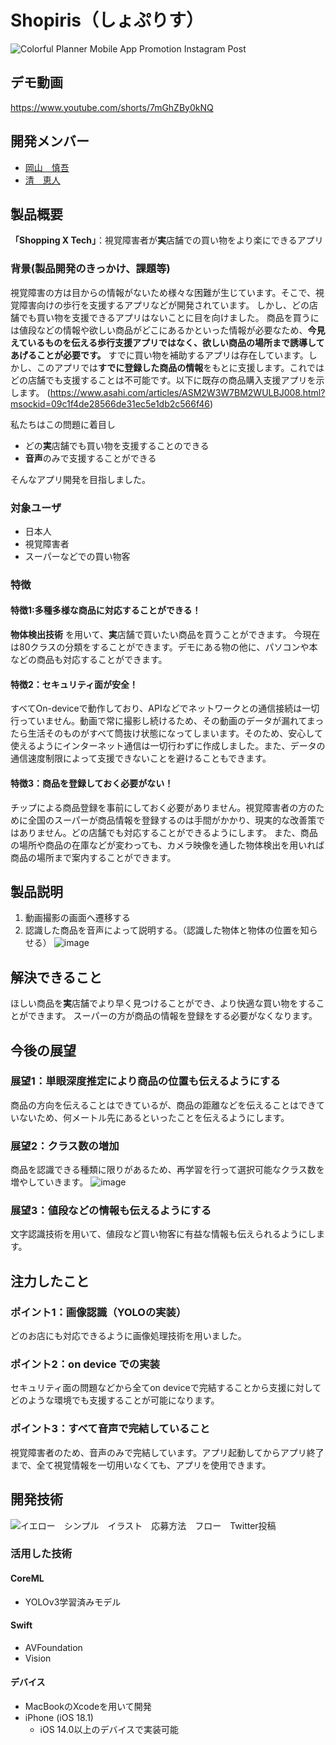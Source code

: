 # Shopiris（しょぷりす）
![Colorful Planner Mobile App Promotion Instagram Post](https://github.com/user-attachments/assets/e3f047c4-1e6e-4c53-bda6-081130d55973)


## デモ動画
https://www.youtube.com/shorts/7mGhZBy0kNQ

## 開発メンバー
- [岡山　慎吾](https://github.com/shin5trp)
- [清　恵人](https://github.com/SeiKdesu)




## 製品概要
**「Shopping X Tech」**：視覚障害者が**実**店舗での買い物をより楽にできるアプリ

### 背景(製品開発のきっかけ、課題等)
視覚障害の方は目からの情報がないため様々な困難が生じています。そこで、視覚障害向けの歩行を支援するアプリなどが開発されています。
しかし、どの店舗でも買い物を支援できるアプリはないことに目を向けました。
商品を買うには値段などの情報や欲しい商品がどこにあるかといった情報が必要なため、**今見えているものを伝える歩行支援アプリではなく、欲しい商品の場所まで誘導してあげることが必要です。**
すでに買い物を補助するアプリは存在しています。しかし、このアプリでは**すでに登録した商品の情報**をもとに支援します。これではどの店舗でも支援することは不可能です。以下に既存の商品購入支援アプリを示します。
(https://www.asahi.com/articles/ASM2W3W7BM2WULBJ008.html?msockid=09c1f4de28566de31ec5e1db2c566f46)


私たちはこの問題に着目し
- どの**実**店舗でも買い物を支援することのできる
- **音声**のみで支援することができる

そんなアプリ開発を目指しました。

### 対象ユーザ
- 日本人
- 視覚障害者
- スーパーなどでの買い物客

### 特徴
#### 特徴1:多種多様な商品に対応することができる！
**物体検出技術** を用いて、**実**店舗で買いたい商品を買うことができます。
今現在は80クラスの分類をすることができます。デモにある物の他に、パソコンや本などの商品も対応することができます。


#### 特徴2：セキュリティ面が安全！
すべてOn-deviceで動作しており、APIなどでネットワークとの通信接続は一切行っていません。動画で常に撮影し続けるため、その動画のデータが漏れてまったら生活そのものがすべて筒抜け状態になってしまいます。そのため、安心して使えるようにインターネット通信は一切行わずに作成しました。また、データの通信速度制限によって支援できないことを避けることもできます。

#### 特徴3：商品を登録しておく必要がない！
チップによる商品登録を事前にしておく必要がありません。視覚障害者の方のために全国のスーパーが商品情報を登録するのは手間がかかり、現実的な改善策ではありません。どの店舗でも対応することができるようにします。
また、商品の場所や商品の在庫などが変わっても、カメラ映像を通した物体検出を用いれば商品の場所まで案内することができます。



## 製品説明
1. 動画撮影の画面へ遷移する
2. 認識した商品を音声によって説明する。（認識した物体と物体の位置を知らせる）
 ![image](https://github.com/user-attachments/assets/c51418c1-ded0-46e4-8f02-51ac74a40ead)



## 解決できること
ほしい商品を**実**店舗でより早く見つけることができ、より快適な買い物をすることができます。
スーパーの方が商品の情報を登録をする必要がなくなります。

## 今後の展望
### 展望1：単眼深度推定により商品の位置も伝えるようにする
商品の方向を伝えることはできているが、商品の距離などを伝えることはできていないため、何メートル先にあるといったことを伝えるようにします。
  
### 展望2：クラス数の増加
商品を認識できる種類に限りがあるため、再学習を行って選択可能なクラス数を増やしていきます。
![image](https://github.com/user-attachments/assets/5ee67f87-be57-4ee5-b45f-38dcb1b921d5)

### 展望3：値段などの情報も伝えるようにする
文字認識技術を用いて、値段など買い物客に有益な情報も伝えられるようにします。

## 注力したこと
### ポイント1：画像認識（YOLOの実装）
どのお店にも対応できるように画像処理技術を用いました。

### ポイント2：on device での実装
セキュリティ面の問題などから全てon deviceで完結することから支援に対してどのような環境でも支援することが可能になります。

### ポイント3：すべて音声で完結していること
視覚障害者のため、音声のみで完結しています。アプリ起動してからアプリ終了まで、全て視覚情報を一切用いなくても、アプリを使用できます。


## 開発技術
![イエロー　シンプル　イラスト　応募方法　フロー　Twitter投稿](https://github.com/user-attachments/assets/b96f6283-d3de-4c78-b9a3-a2dab723b26f)


### 活用した技術
#### CoreML 
- YOLOv3学習済みモデル
#### Swift
- AVFoundation
- Vision



#### デバイス
- MacBookのXcodeを用いて開発
- iPhone (iOS 18.1)
    - iOS 14.0以上のデバイスで実装可能
